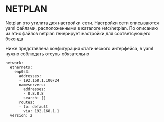 # NETPLAN
Netplan это утилита для настройки сети. Настройки сети описываются yaml файлами, расположенными в каталоге /etc/netplan. По описанию из этих файлов netplan генерирует настройки для соответсующего бэкенда
   
Ниже представлена конфигурация статического интерфейса, в yaml нужно соблюдать отсупы обязательно
```
network:
  ethernets:
    enp0s3:
      addresses:
      - 192.168.1.100/24
      nameservers:
        addresses:
        - 8.8.8.8
        search: []
      routes:
      - to: default
        via: 192.168.1.1
  version: 2
```
